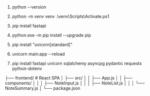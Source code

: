 1. python --version

2. python -m venv venv
.\venv\Scripts\Activate.ps1

3. pip install fastapi

4. python.exe -m pip install --upgrade pip

5. pip install "uvicorn[standard]"

6. uvicorn main:app --reload

7. pip install fastapi uvicorn sqlalchemy asyncpg pydantic requests python-dotenv


├── frontend/             # React SPA
│   ├── src/
│   │   ├── App.js
│   │   ├── components/
│   │   │   ├── NoteInput.js
│   │   │   ├── NoteList.js
│   │   │   └── NoteSummary.js
│   └── package.json

